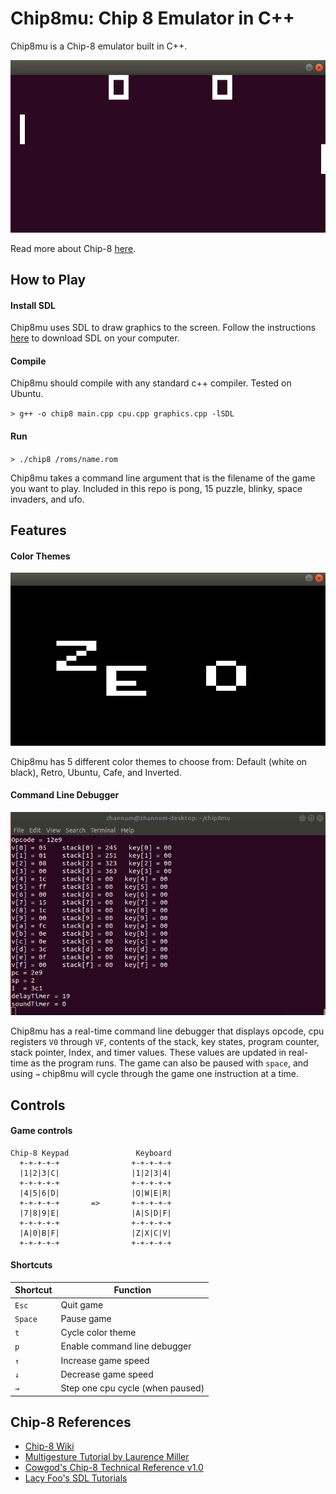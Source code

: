 # Chip8mu: Chip 8 Emulator in C++

Chip8mu is a Chip-8 emulator built in C++. 

![pong](https://github.com/zachhannum/chip8mu/blob/master/gifs/pong.gif)

Read more about Chip-8 [here](https://en.wikipedia.org/wiki/CHIP-8).

## How to Play
#### Install SDL
Chip8mu uses SDL to draw graphics to the screen. Follow the instructions [here](http://lazyfoo.net/SDL_tutorials/lesson01/index.php) to download SDL on your computer.

#### Compile
Chip8mu should compile with any standard c++ compiler. Tested on Ubuntu.

`> g++ -o chip8 main.cpp cpu.cpp graphics.cpp -lSDL`

#### Run
`> ./chip8 /roms/name.rom`

Chip8mu takes a command line argument that is the filename of the game you want to play. Included in this repo is pong, 15 puzzle, blinky, space invaders, and ufo.

## Features
#### Color Themes

![themes](https://github.com/zachhannum/chip8mu/blob/master/gifs/themes.gif)

Chip8mu has 5 different color themes to choose from: Default (white on black), Retro, Ubuntu, Cafe, and Inverted.

#### Command Line Debugger

![debugger](https://github.com/zachhannum/chip8mu/blob/master/gifs/debug.gif)

Chip8mu has a real-time command line debugger that displays opcode, cpu registers `V0` through `VF`, contents of the stack, key states, program counter, stack pointer, Index, and timer values. These values are updated in real-time as the program runs. The game can also be paused with `space`, and using `→` chip8mu will cycle through the game one instruction at a time.

## Controls
#### Game controls

    Chip-8 Keypad               Keyboard
      +-+-+-+-+                +-+-+-+-+
      |1|2|3|C|                |1|2|3|4|
      +-+-+-+-+                +-+-+-+-+
      |4|5|6|D|                |Q|W|E|R|
      +-+-+-+-+       =>       +-+-+-+-+
      |7|8|9|E|                |A|S|D|F|
      +-+-+-+-+                +-+-+-+-+
      |A|0|B|F|                |Z|X|C|V|
      +-+-+-+-+                +-+-+-+-+
      
#### Shortcuts

| Shortcut | Function                         |
|----------|----------------------------------|
| `Esc`    | Quit game                        |
| `Space`  | Pause game                       |
| `t`      | Cycle color theme                |
| `p`      | Enable command line debugger     |
| `↑`      | Increase game speed              |
| `↓`      | Decrease game speed              |
| `→`      | Step one cpu cycle (when paused) |

## Chip-8 References
- [Chip-8 Wiki](https://en.wikipedia.org/wiki/CHIP-8)
- [Multigesture Tutorial by Laurence Miller](http://www.multigesture.net/articles/how-to-write-an-emulator-chip-8-interpreter/)
- [Cowgod's Chip-8 Technical Reference v1.0](http://devernay.free.fr/hacks/chip8/C8TECH10.HTM)
- [Lacy Foo's SDL Tutorials](http://lazyfoo.net/SDL_tutorials/)


